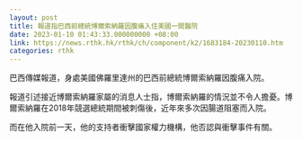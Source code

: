 ```yaml
---
layout: post
title: 報道指巴西前總統博爾索納羅因腹痛入住美國一間醫院
date: 2023-01-10 01:43:33.000000000 +08:00
link: https://news.rthk.hk/rthk/ch/component/k2/1683184-20230110.htm
categories: rthk
---
```


巴西傳媒報道，身處美國佛羅里達州的巴西前總統博爾索納羅因腹痛入院。

報道引述接近博爾索納羅家屬的消息人士指，博爾索納羅的情況並不令人擔憂。博爾索納羅在2018年競選總統期間被刺傷後，近年來多次因腸道阻塞而入院。

而在他入院前一天，他的支持者衝擊國家權力機構，他否認與衝擊事件有關。
